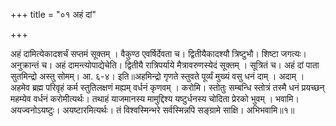 +++
title = "०१ अहं दां"

+++

अहं दामित्येकादशर्चं सप्तमं सूक्तम् । वैकुण्ठ एवर्षिर्देवता च। द्वितीयैकादश्यौ त्रिष्टुभौ। शिष्टा जगत्यः। अनुक्रान्तं च। अहं दामन्त्योपाद्येचेति। द्वितीयै रात्रिपर्याये मैत्रावरुणस्येदं सूक्तम् । सूत्रितं च। अहं दां पाता सुतमिन्द्रो अस्तु सोमम्। आ. ६-४। इति॥अहमिन्द्रो गृणते स्तुवते पूर्व्यं मुख्यं वसु धनं दाम् । अदाम् । अहमेव ब्रह्म परिवृहं कर्म स्तुतिलक्षणं मह्यम् वर्धनं कृणवम् । करोमि। स्तोतुः सम्बन्धि स्तोत्रं तस्मै धनं प्रयच्छन् महम्येव वर्धनं करोमीत्यर्थः। तथाहं याजमानस्य मामुद्दिश्य यष्टुर्धनस्य चोदिता प्रेरको भुवम् । भवामि। अयज्वनोऽयष्टुः। अयष्टारमित्यर्थः। तं विश्वस्मिन्भरे सर्वस्मिन्नपि सङ्ग्रामे साक्षि। अभिभवामि॥१॥